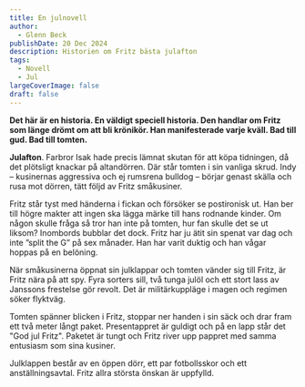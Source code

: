 ```yaml
---
title: En julnovell
author:
  - Glenn Beck
publishDate: 20 Dec 2024
description: Historien om Fritz bästa julafton
tags:
  - Novell
  - Jul
largeCoverImage: false
draft: false
---
```

**Det här är en historia. En väldigt speciell historia. Den handlar om Fritz som länge drömt om att bli krönikör. Han manifesterade varje kväll. Bad till gud. Bad till tomten.** 

**Julafton**. Farbror Isak hade precis lämnat skutan för att köpa tidningen, då det plötsligt knackar på altandörren. Där står tomten i sin vanliga skrud. Indy – kusinernas aggressiva och ej rumsrena bulldog – börjar genast skälla och rusa mot dörren, tätt följd av Fritz småkusiner.

Fritz står tyst med händerna i fickan och försöker se postironisk ut. Han ber till högre makter att ingen ska lägga märke till hans rodnande kinder. Om någon skulle fråga så tror han inte på tomten, hur fan skulle det se ut liksom? Inombords bubblar det dock. Fritz har ju ätit sin spenat var dag och inte ”split the G” på sex månader. Han har varit duktig och han vågar hoppas på en belöning.

När småkusinerna öppnat sin julklappar och tomten vänder sig till Fritz, är Fritz nära på att spy. Fyra sorters sill, två tunga julöl och ett stort lass av Janssons frestelse gör revolt. Det är militärkuppläge i magen och regimen söker flyktväg.

Tomten spänner blicken i Fritz, stoppar ner handen i sin säck och drar fram ett två meter långt paket. Presentappret är guldigt och på en lapp står det "God jul Fritz". Paketet är tungt och Fritz river upp pappret med samma entusiasm som sina kusiner. 

Julklappen består av en öppen dörr, ett par fotbollsskor och ett anställningsavtal. Fritz allra största önskan är uppfylld.
